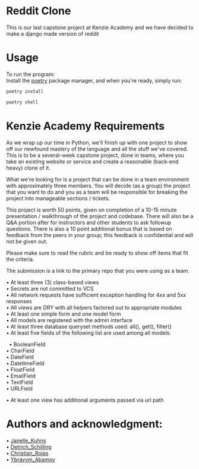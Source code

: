 # Reddit Clone
This is our last capstone project at Kenzie Academy and we have decided to make a django made version of reddit

# Usage
To run the program: <br/>
    Install the [poetry](https://python-poetry.org/docs/) package manager,
    and when you're ready, simply run:

```zsh
poetry install
```
```zsh
poetry shell
```

# Kenzie Academy Requirements
As we wrap up our time in Python, we'll finish up with one project to show off our newfound mastery of the language and all the stuff we've covered. This is to be a several-week capstone project, done in teams, where you take an existing website or service and create a reasonable (back-end heavy) clone of it.

What we're looking for is a project that can be done in a team environment with approximately three members. You will decide (as a group) the project that you want to do and you as a team will be responsible for breaking the project into manageable sections / tickets.

This project is worth 50 points, given on completion of a 10-15 minute presentation / walkthrough of the project and codebase. There will also be a Q&A portion after for instructors and other students to ask followup questions. There is also a 10 point additional bonus that is based on feedback from the peers in your group; this feedback is confidential and will not be given out.

Please make sure to read the rubric and be ready to show off items that fit the criteria.

The submission is a link to the primary repo that you were using as a team.

• At least three (3) class-based views <br/>
• Secrets are not committed to VCS <br/>
• All network requests have sufficient exception handling for 4xx and 5xx responses <br/>
• All views are DRY with all helpers factored out to appropriate modules <br/>
• At least one simple form and one model form <br/>
• All models are registered with the admin interface <br/>
• At least three database queryset methods used: all(), get(), filter() <br/>
• At least five fields of the following list are used among all models: <br/>
    <p>
&nbsp;  • BooleanField <br/>
    • CharField <br/>
    • DateField <br/>
    • DatetimeField <br/>
    • FloatField <br/>
    • EmailField <br/>
    • TextField <br/>
    • URLField
    </p>
• At least one view has additional arguments passed via url path

# Authors and acknowledgment:
• [Janelle_Kuhns](https://github.com/JanelleRK) <br/>
• [Detrich_Schilling](https://github.com/Detrich) <br/>
• [Christian_Rojas](https://github.com/cjrojas72) <br/>
• [Ybrayym_Abamov](https://github.com/Ybrayym-Abamov)